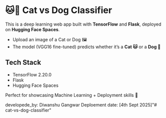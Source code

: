 # 🐱🐶 Cat vs Dog Classifier

This is a deep learning web app built with **TensorFlow** and **Flask**, deployed on **Hugging Face Spaces**.  

- Upload an image of a Cat or Dog 🖼️  
- The model (VGG16 fine-tuned) predicts whether it’s a **Cat 🐱** or a **Dog 🐶**  

## Tech Stack
- TensorFlow 2.20.0  
- Flask  
- Hugging Face Spaces  

Perfect for showcasing Machine Learning + Deployment skills 🚀


developede_by:  Diwanshu Gangwar 
Deploement date: [4th Sept 2025]"# cat-vs-dog-classifier" 
